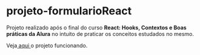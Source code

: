 # projeto-formularioReact
 
<p>Projeto realizado após o final do curso <strong>React: Hooks, Contextos e Boas práticas da Alura</strong> no intuito de praticar os conceitos estudados no mesmo.</p>
<p>Veja<a href="https://youtu.be/cZhZLjyi9M8" target="_blank"> aqui </a>o projeto funcionando. 
